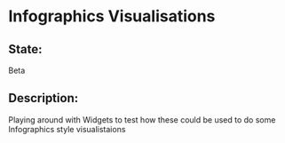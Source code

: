 # Infographics Visualisations

## State:
Beta

## Description:
Playing around with Widgets to test how these could be used to do some Infographics style visualistaions

